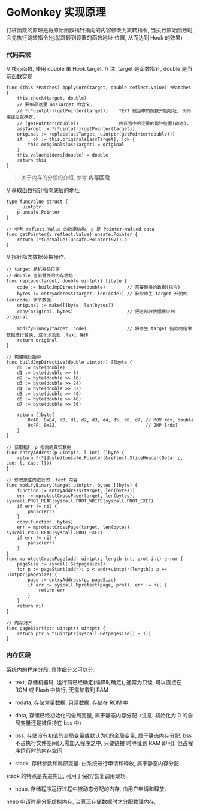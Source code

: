 # GoMonkey 实现原理

打桩函数的原理是将原始函数指针指向的内容修改为跳转指令, 当执行原始函数时, 会先执行跳转指令(也就跳转到设置的函数地址
位置, 从而达到 Hook 的效果)

### 代码实现

// 核心函数, 使用 double 来 Hook target.
// 注: target 是函数指针, double 是当前函数实现
```
func (this *Patches) ApplyCore(target, double reflect.Value) *Patches {
    this.check(target, double)
    // 要细品这里 assTarget 的含义.
    // *(*uintptr)(getPointer(target))    TEXT 段当中的函数开始地址, 代码编译后就确定.
    // (getPointer(double))               内存当中的变量的指针位置(动态). 
    assTarget := *(*uintptr)(getPointer(target)) 
    original := replace(assTarget, uintptr(getPointer(double)))
    if _, ok := this.originals[assTarget]; !ok {
        this.originals[assTarget] = original
    }
    this.valueHolders[double] = double
    return this
}
```

> 关于内存的分段的介绍, 参考 **内存区段**


// 获取函数指针指向底层的地址

```
type funcValue struct {
    _ uintptr
    p unsafe.Pointer
}

// 参考 reflect.Value 的数据结构, p 是 Pointer-valued data
func getPointer(v reflect.Value) unsafe.Pointer {
    return (*funcValue)(unsafe.Pointer(&v)).p
}
```

// 指针指向数据替换操作.
```
// target 是机器码位置
// double 当前替换的内存地址
func replace(target, double uintptr) []byte {
    code := buildJmpDirective(double)        // 需要替换的数据(指令)
    bytes := entryAddress(target, len(code)) // 获取原生 target 开始的 len(code) 字节数据
    original := make([]byte, len(bytes))
    copy(original, bytes)                    // 把这部分数据拷贝到 original

    modifyBinary(target, code)               // 将原生 target 指向的指令数据进行替换, 这个涉及到 .text 操作
    return original
}

// 构建跳跃指令
func buildJmpDirective(double uintptr) []byte {
    d0 := byte(double)
    d1 := byte(double >> 8)
    d2 := byte(double >> 16)
    d3 := byte(double >> 24)
    d4 := byte(double >> 32)
    d5 := byte(double >> 40)
    d6 := byte(double >> 48)
    d7 := byte(double >> 56)
    
    return []byte{
        0x48, 0xBA, d0, d1, d2, d3, d4, d5, d6, d7, // MOV rdx, double
        0xFF, 0x22,                                 // JMP [rdx]
    }
}

// 获取指针 p 指向的真实数据
func entryAddress(p uintptr, l int) []byte {
    return *(*[]byte)(unsafe.Pointer(&reflect.SliceHeader{Data: p, Len: l, Cap: l}))
}

// 修改原生而进行的 .text 内容
func modifyBinary(target uintptr, bytes []byte) {
    function := entryAddress(target, len(bytes))
    err := mprotectCrossPage(target, len(bytes), syscall.PROT_READ|syscall.PROT_WRITE|syscall.PROT_EXEC)
    if err != nil {
        panic(err)
    }
    copy(function, bytes)
    err = mprotectCrossPage(target, len(bytes), syscall.PROT_READ|syscall.PROT_EXEC)
    if err != nil {
        panic(err)
    }
}
func mprotectCrossPage(addr uintptr, length int, prot int) error {
    pageSize := syscall.Getpagesize()
    for p := pageStart(addr); p < addr+uintptr(length); p += uintptr(pageSize) {
        page := entryAddress(p, pageSize)
        if err := syscall.Mprotect(page, prot); err != nil {
            return err
        }
    }
    return nil
}

// 内存对齐
func pageStart(ptr uintptr) uintptr {
	return ptr & ^(uintptr(syscall.Getpagesize() - 1))
}
```

### 内存区段

系统内的程序分段, 具体细分又可以分:

- text, 存储机器码, 运行前已经确定(编译时确定), 通常为只读, 可以直接在 ROM 或 Flash 中执行, 无需加载到 RAM

- rodata, 存储常量数据, 只读数据, 存储在 ROM 中. 

- data, 存储已经初始化的全局变量, 属于静态内存分配. (注意: 初始化为 0 的全局变量还是被保持在 bss 中)

- bss, 存储没有初值的全局变量或默认为0的全局变量, 属于静态内存分配. bss 不占执行文件空间(无需加入程序之中, 只要链接
时寻址到 RAM 即可), 但占程序运行时的内存空间

- stack, 存储参数和局部变量. 由系统进行申请和释放, 属于静态内存分配. 

stack 的特点是先进先出, 可用于保存/恢复调用现场.

- heap, 存储程序运行过程中被动态分配的内存, 由用户申请和释放. 

heap 申请时是分配虚拟内存, 当真正存储数据时才分配物理内存;
